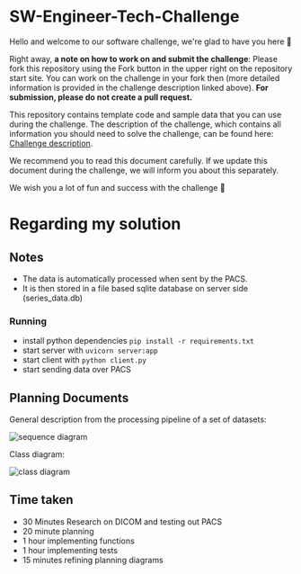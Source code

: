 # SW-Engineer-Tech-Challenge
Hello and welcome to our software challenge, we're glad to have you here 👋

Right away, **a note on how to work on and submit the challenge**: Please fork this repository using the Fork button in the upper right on the repository start site.
You can work on the challenge in your fork then (more detailed information is provided in the challenge description linked above).
**For submission, please do not create a pull request.**

This repository contains template code and sample data that you can use during the challenge.
The description of the challenge, which contains all information you should need to solve the challenge, can be found here: [Challenge description](https://floyai.atlassian.net/wiki/external/84377616/NmZjYjZkZmJkYTcxNGNlMDgyODQ0OWUzYWYxNjZhY2I?atlOrigin=eyJpIjoiNTg3N2E0NTVhMjBlNDVmM2I1NGNiNmVmOWMwZGRiZmEiLCJwIjoiYyJ9).

We recommend you to read this document carefully.
If we update this document during the challenge, we will inform you about this separately.


We wish you a lot of fun and success with the challenge 🚀

# Regarding my solution

## Notes
- The data is automatically processed when sent by the PACS.
- It is then stored in a file based sqlite database on server side (series_data.db) 

### Running
- install python dependencies `pip install -r requirements.txt`
- start server with `uvicorn server:app`
- start client with `python client.py`
- start sending data over PACS

## Planning Documents
General description from the processing pipeline of a set of datasets:

![sequence diagram](https://www.plantuml.com/plantuml/png/TP6nJiCm48PtFyMDC32mPa0jYSI4LCW3LCO-g2N7PzddLBmzbpP44AVh_zt_wxEyowmJby4hRPWI7FPjhw94phYe0yChMUqTV_T2iMyF_s2FoM7kN8wQpGdJ1cp9UvJfYesOG2bF5A44TXu2GS0pMCqw8yEds3n2HaF1gaaB7fug6sXaAbZehYLLSUci9QMpjqi5cE2jO45LtKbtzOO6KWd7V0cFvZVDTxFplK9nNNLkABmWGqj3zCYuwDzG637zVQWepwcQePnDu4D6v4wFE9rqpmlUD7Z774acpuvFqBFcahS5Lba37Lwi3QLqtN3Xg_hkdUYMmVy0)

Class diagram:

![class diagram](https://www.plantuml.com/plantuml/png/TL9DRnmX3BtpApXk3kaF6FMGA6cbbVgnrRIdga8EE0ag0rCmKLTf_dlDm6IwQBjxOFpmUxOVlae4aVBan0pw9poWrCwY9_aij8EKv8ZHOhe9pg6c41bF2wAiPwhNgB8rWqmKsyNGA8BffF9iW52HdN2Gzou02MFJ3AGVrL8QcNmNWXEA5IqfjMC29AGB0SQyLjdGbvF6RfiOncVXGfW7UPsENjlmvWD7ubV6Z1lsfOHY2WQSfQDAclC_jcZawN2yEQppwNNaeVVW-u-jsGinWVLynEnLpqoCRzDsbto7loc29bLc-pULGib-mfBpml_rQIguFSqQminpl8T4ruUzA8sPEsOUFezV1yacjjAxUdIIUdxLwvqeoiMyTs8nYf5QiHaDPuo64wDvM7zl7t941SWTFO8t3bKg-ZjyGa-dpV33e4lTwd5OF_Pj5RxjR-k-IVuTWCgwVe89Uv1AdlMqG2DbSpohi8AiN-jKKkchDV3sp-LblmEYDwjczKifEjf_igxGcpovlm00)

## Time taken
- 30 Minutes Research on DICOM and testing out PACS
- 20 minute planning
- 1 hour implementing functions
- 1 hour implementing tests
- 15 minutes refining planning diagrams